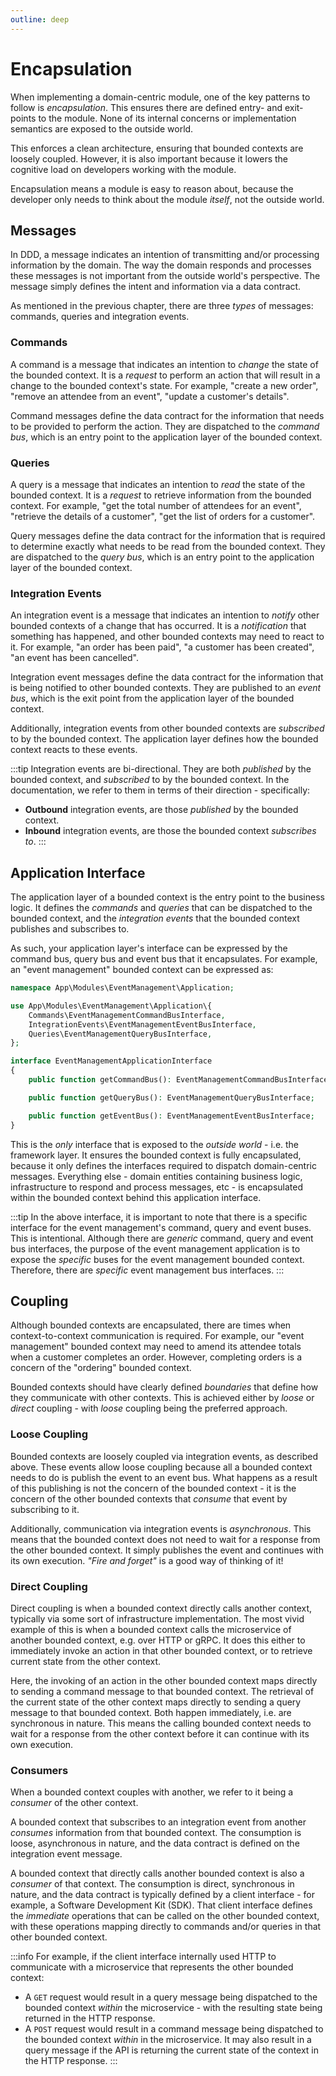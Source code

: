```yaml
---
outline: deep
---
```


# Encapsulation

When implementing a domain-centric module, one of the key patterns to follow is _encapsulation_. This ensures there are
defined entry- and exit-points to the module. None of its internal concerns or implementation semantics are exposed to
the outside world.

This enforces a clean architecture, ensuring that bounded contexts are loosely coupled. However, it is also important
because it lowers the cognitive load on developers working with the module.

Encapsulation means a module is easy to reason about, because the developer only needs to think about the module
_itself_, not the outside world.

## Messages

In DDD, a message indicates an intention of transmitting and/or processing information by the domain. The way the
domain responds and processes these messages is not important from the outside world's perspective. The message simply
defines the intent and information via a data contract.

As mentioned in the previous chapter, there are three _types_ of messages: commands, queries and integration events.

### Commands

A command is a message that indicates an intention to _change_ the state of the bounded context. It is a _request_ to
perform an action that will result in a change to the bounded context's state. For example, "create a new order",
"remove an attendee from an event", "update a customer's details".

Command messages define the data contract for the information that needs to be provided to perform the action. They are
dispatched to the _command bus_, which is an entry point to the application layer of the bounded context.

### Queries

A query is a message that indicates an intention to _read_ the state of the bounded context. It is a _request_ to
retrieve information from the bounded context. For example, "get the total number of attendees for an event",
"retrieve the details of a customer", "get the list of orders for a customer".

Query messages define the data contract for the information that is required to determine exactly what needs to be read
from the bounded context. They are dispatched to the _query bus_, which is an entry point to the application layer of
the bounded context.

### Integration Events

An integration event is a message that indicates an intention to _notify_ other bounded contexts of a change that has
occurred. It is a _notification_ that something has happened, and other bounded contexts may need to react to it. For
example, "an order has been paid", "a customer has been created", "an event has been cancelled".

Integration event messages define the data contract for the information that is being notified to other bounded
contexts. They are published to an _event bus_, which is the exit point from the application layer of the bounded
context.

Additionally, integration events from other bounded contexts are _subscribed_ to by the bounded context. The application
layer defines how the bounded context reacts to these events.

:::tip
Integration events are bi-directional. They are both _published_ by the bounded context, and _subscribed_ to by the
bounded context. In the documentation, we refer to them in terms of their direction - specifically:

- **Outbound** integration events, are those _published_ by the bounded context.
- **Inbound** integration events, are those the bounded context _subscribes to_.
:::

## Application Interface

The application layer of a bounded context is the entry point to the business logic. It defines the _commands_ and
_queries_ that can be dispatched to the bounded context, and the _integration events_ that the bounded context
publishes and subscribes to.

As such, your application layer's interface can be expressed by the command bus, query bus and event bus that it
encapsulates. For example, an "event management" bounded context can be expressed as:

```php
namespace App\Modules\EventManagement\Application;

use App\Modules\EventManagement\Application\{
    Commands\EventManagementCommandBusInterface,
    IntegrationEvents\EventManagementEventBusInterface,
    Queries\EventManagementQueryBusInterface,
};

interface EventManagementApplicationInterface
{
    public function getCommandBus(): EventManagementCommandBusInterface;

    public function getQueryBus(): EventManagementQueryBusInterface;

    public function getEventBus(): EventManagementEventBusInterface;
}
```

This is the _only_ interface that is exposed to the _outside world_ - i.e. the framework layer. It ensures the bounded
context is fully encapsulated, because it only defines the interfaces required to dispatch domain-centric messages.
Everything else - domain entities containing business logic, infrastructure to respond and process messages, etc - is
encapsulated within the bounded context behind this application interface.

:::tip
In the above interface, it is important to note that there is a specific interface for the event management's command,
query and event buses. This is intentional. Although there are _generic_ command, query and event bus interfaces, the
purpose of the event management application is to expose the _specific_ buses for the event management bounded context.
Therefore, there are _specific_ event management bus interfaces.
:::

## Coupling

Although bounded contexts are encapsulated, there are times when context-to-context communication is required. For
example, our "event management" bounded context may need to amend its attendee totals when a customer completes an
order. However, completing orders is a concern of the "ordering" bounded context.

Bounded contexts should have clearly defined _boundaries_ that define how they communicate with other contexts. This is
achieved either by _loose_ or _direct_ coupling - with _loose_ coupling being the preferred approach.

### Loose Coupling

Bounded contexts are loosely coupled via integration events, as described above. These events allow loose coupling
because all a bounded context needs to do is publish the event to an event bus. What happens as a result of this
publishing is not the concern of the bounded context - it is the concern of the other bounded contexts that _consume_
that event by subscribing to it.

Additionally, communication via integration events is _asynchronous_. This means that the bounded context does not need
to wait for a response from the other bounded context. It simply publishes the event and continues with its own
execution. _"Fire and forget"_ is a good way of thinking of it!

### Direct Coupling

Direct coupling is when a bounded context directly calls another context, typically via some sort of infrastructure
implementation. The most vivid example of this is when a bounded context calls the microservice of another bounded
context, e.g. over HTTP or gRPC. It does this either to immediately invoke an action in that other bounded context,
or to retrieve current state from the other context.

Here, the invoking of an action in the other bounded context maps directly to sending a command message to that bounded
context. The retrieval of the current state of the other context maps directly to sending a query message to
that bounded context. Both happen immediately, i.e. are synchronous in nature. This means the calling bounded context
needs to wait for a response from the other context before it can continue with its own execution.

### Consumers

When a bounded context couples with another, we refer to it being a _consumer_ of the other context.

A bounded context that subscribes to an integration event from another _consumes_ information from that bounded context.
The consumption is loose, asynchronous in nature, and the data contract is defined on the integration event message.

A bounded context that directly calls another bounded context is also a _consumer_ of that context. The consumption
is direct, synchronous in nature, and the data contract is typically defined by a client interface - for example,
a Software Development Kit (SDK). That client interface defines the _immediate_ operations that can be called on
the other bounded context, with these operations mapping directly to commands and/or queries in that other bounded
context.

:::info
For example, if the client interface internally used HTTP to communicate with a microservice that represents the other
bounded context:

- A `GET` request would result in a query message being dispatched to the bounded context _within_ the microservice -
  with the resulting state being returned in the HTTP response.
- A `POST` request would result in a command message being dispatched to the bounded context _within_ in the
  microservice. It may also result in a query message if the API is returning the current state of the context in the
  HTTP response.
:::

